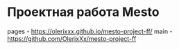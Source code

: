 # Проектная работа Mesto

pages - https://olerixxx.github.io/mesto-project-ff/
main - https://github.com/OlerixXx/mesto-project-ff